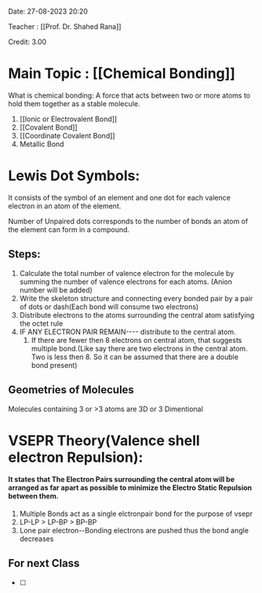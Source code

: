 Date: 27-08-2023 20:20

Teacher : [[Prof. Dr. Shahed Rana]]

Credit: 3.00
# Main Topic : [[Chemical Bonding]]


What is chemical bonding: A force that acts between two or more atoms to hold them together as a stable molecule.
1. [[Ionic or Electrovalent Bond]]
2. [[Covalent Bond]]
3. [[Coordinate Covalent Bond]]
4. Metallic Bond

# Lewis Dot Symbols:

It consists of the symbol of an element and one dot for each valence electron in an atom of the element.

Number of Unpaired dots corresponds to the number of bonds an atom of the element can form in a compound.


## Steps:
1. Calculate the total number of valence electron for the molecule by summing the number of valence electrons for each atoms. (Anion number will be added)
2. Write the skeleton structure and connecting every bonded pair by a pair of dots or dash(Each bond will consume two electrons)
3. Distribute electrons to the atoms surrounding the central atom satisfying the octet rule
4. IF ANY ELECTRON PAIR REMAIN---- distribute to the central atom.
	1. If there are fewer then 8 electrons on central atom, that suggests multiple bond.(Like say there are two electrons in the central atom. Two is less then 8. So it can be assumed that there are a double bond present)
## Geometries of Molecules

Molecules containing 3 or >3 atoms are 3D or 3 Dimentional


# VSEPR Theory(Valence shell electron Repulsion):

#### It states that The Electron Pairs surrounding the central atom will be arranged as far apart as possible to minimize the Electro Static Repulsion between them.

1. Multiple Bonds act as a single elctronpair bond for the purpose of vsepr
2.  LP-LP > LP-BP > BP-BP
3. Lone pair electron--Bonding electrons are pushed thus the bond angle decreases








## For next Class
- [ ] 